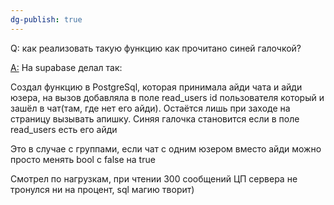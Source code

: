 ```yaml
---
dg-publish: true
---
```

Q: как реализовать такую функцию как прочитано синей галочкой?

[A:](https://jrustick) На supabase делал так:

Создал функцию в PostgreSql, которая принимала айди чата и айди юзера, на вызов добавляла в поле read_users id пользователя который и зашёл в чат(там, где нет его айди). Остаётся лишь при заходе на страницу вызывать апишку. Синяя галочка становится если в поле read_users есть его айди

Это в случае с группами, если чат с одним юзером вместо айди можно просто менять bool с false на true

Смотрел по нагрузкам, при чтении 300 сообщений ЦП сервера не тронулся ни на процент, sql магию творит)